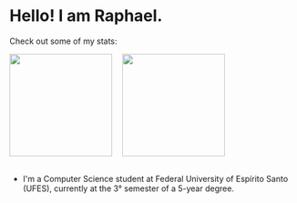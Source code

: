 # Hello! I am Raphael. 

Check out some of my stats:

<div class="row">
    <img align="center" height="180em" src="https://github-readme-stats.vercel.app/api/top-langs/?username=raphael-ss&theme=tokyonight&layout=compact"/>
    <img src="data:image/png;base64,iVBORw0KGgoAAAANSUhEUgAAACAAAAAgCAQAAADZc7J/AAAAOklEQVR42mP4jwYyMjICzID3EAGfwsLCgA0oD/A6KCvG2+AAAAAElFTkSuQmCC" width="10" style="display:inline"/>
    <img align="center" height="180em" src="https://github-readme-stats.vercel.app/api?username=raphael-ss&show_icons=true&theme=tokyonight&layout=compact"/>
</div>

<br>

- I'm a Computer Science student at Federal University of Espírito Santo (UFES), currently at the 3° semester of a 5-year degree.
